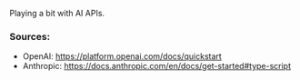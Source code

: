 Playing a bit with AI APIs.

### Sources:
- OpenAI: https://platform.openai.com/docs/quickstart
- Anthropic: https://docs.anthropic.com/en/docs/get-started#type-script